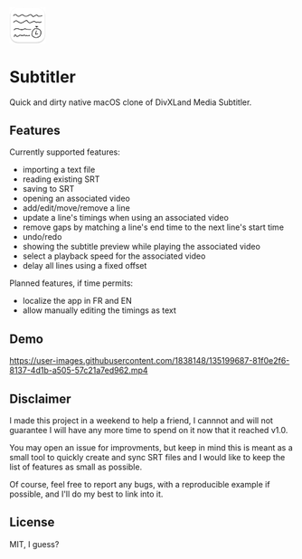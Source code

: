 <img src="Resources/README-AppIcon.png" width=64 />

# Subtitler

Quick and dirty native macOS clone of DivXLand Media Subtitler.

## Features

Currently supported features:

- importing a text file
- reading existing SRT
- saving to SRT
- opening an associated video
- add/edit/move/remove a line
- update a line's timings when using an associated video
- remove gaps by matching a line's end time to the next line's start time
- undo/redo
- showing the subtitle preview while playing the associated video
- select a playback speed for the associated video
- delay all lines using a fixed offset

Planned features, if time permits:

- localize the app in FR and EN
- allow manually editing the timings as text

## Demo

https://user-images.githubusercontent.com/1838148/135199687-81f0e2f6-8137-4d1b-a505-57c21a7ed962.mp4

## Disclaimer

I made this project in a weekend to help a friend, I cannnot and will not guarantee I will have any more time to spend on it now that it reached v1.0. 

You may open an issue for improvments, but keep in mind this is meant as a small tool to quickly create and sync SRT files and I would like to keep the list of features as small as possible.

Of course, feel free to report any bugs, with a reproducible example if possible, and I'll do my best to link into it.

## License

MIT, I guess?
